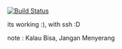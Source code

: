 [![Build Status](http://18.140.60.216/api/badges/ridhokurniawan-u/Dummy-Website/status.svg)](http://18.140.60.216/ridhokurniawan-u/Dummy-Website)


its working :), with ssh :D

note : Kalau Bisa, Jangan Menyerang 
